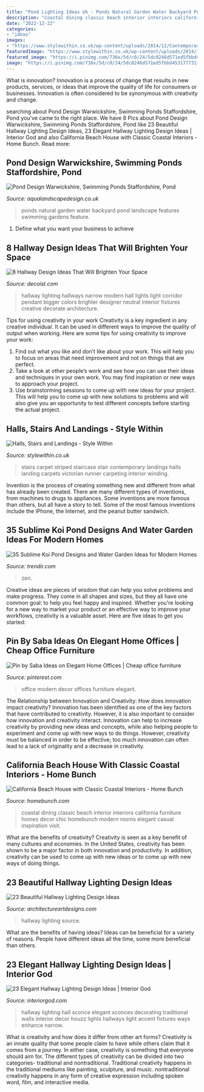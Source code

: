 ```yaml
---
title: "Pond Lighting Ideas Uk : Ponds Natural Garden Water Backyard Pond Landscape Features Swimming Gardens Feature"
description: "Coastal dining classic beach interior interiors california furniture homes decor chic homebunch modern rooms elegant casual inspiration visit"
date: "2022-12-22"
categories:
- "ideas"
images:
- "https://www.stylewithin.co.uk/wp-content/uploads/2014/12/Contemporary_Striped_Stair_Carpet-960x1280.jpg"
featuredImage: "https://www.stylewithin.co.uk/wp-content/uploads/2014/12/Contemporary_Striped_Stair_Carpet-960x1280.jpg"
featured_image: "https://i.pinimg.com/736x/5d/c0/24/5dc0246d571ed5fbbd453177731f4176.jpg"
image: "https://i.pinimg.com/736x/5d/c0/24/5dc0246d571ed5fbbd453177731f4176.jpg"
---
```



What is innovation?
Innovation is a process of change that results in new products, services, or ideas that improve the quality of life for consumers or businesses. Innovation is often considered to be synonymous with creativity and change.

	

		
searching about Pond Design Warwickshire, Swimming Ponds Staffordshire, Pond you've came to the right place. We have 8 Pics about Pond Design Warwickshire, Swimming Ponds Staffordshire, Pond like 23 Beautiful Hallway Lighting Design Ideas, 23 Elegant Hallway Lighting Design Ideas | Interior God and also California Beach House with Classic Coastal Interiors - Home Bunch. Read more:
		
    
## Pond Design Warwickshire, Swimming Ponds Staffordshire, Pond

<img loading=lazy src="http://www.aqualandscapedesign.co.uk/images/ponds-water_032.jpg" onerror="this.onerror=null;this.src='https://tse3.mm.bing.net/th?id=OIP.wp_B0DTHBPn82G23LFZYrQHaFj&amp;pid=15.1';" alt="Pond Design Warwickshire, Swimming Ponds Staffordshire, Pond">

_Source: aqualandscapedesign.co.uk_

>ponds natural garden water backyard pond landscape features swimming gardens feature. 

	

1. Define what you want your business to achieve 

    
## 8 Hallway Design Ideas That Will Brighten Your Space

<img loading=lazy src="http://cdn.decoist.com/wp-content/uploads/2012/07/modern-hallway-with-neutral-colors.jpg" onerror="this.onerror=null;this.src='https://tse1.mm.bing.net/th?id=OIP.M-4gy2ptYnlIXCwi1bV_oQHaJ3&amp;pid=15.1';" alt="8 Hallway Design Ideas That Will Brighten Your Space">

_Source: decoist.com_

>hallway lighting hallways narrow modern hall lights light corridor pendant bigger colors brighter designer neutral interior fixtures creative decorate architecture. 

	

Tips for using creativity in your work
Creativity is a key ingredient in any creative individual. It can be used in different ways to improve the quality of output when working. Here are some tips for using creativity to improve your work: 
1. Find out what you like and don’t like about your work. This will help you to focus on areas that need improvement and not on things that are perfect. 
2. Take a look at other people’s work and see how you can use their ideas and techniques in your own work. You may find inspiration or new ways to approach your project. 
3. Use brainstorming sessions to come up with new ideas for your project. This will help you to come up with new solutions to problems and will also give you an opportunity to test different concepts before starting the actual project. 

    
## Halls, Stairs And Landings - Style Within

<img loading=lazy src="https://www.stylewithin.co.uk/wp-content/uploads/2014/12/Contemporary_Striped_Stair_Carpet-960x1280.jpg" onerror="this.onerror=null;this.src='https://tse3.mm.bing.net/th?id=OIP.KutJmSQQY9utDGoYq5BB6wHaJ4&amp;pid=15.1';" alt="Halls, Stairs and Landings - Style Within">

_Source: stylewithin.co.uk_

>stairs carpet striped staircase stair contemporary landings halls landing carpets victorian runner carpeting interior winding. 

	

Invention is the process of creating something new and different from what has already been created. There are many different types of inventions, from machines to drugs to appliances. Some inventions are more famous than others, but all have a story to tell. Some of the most famous inventions include the iPhone, the Internet, and the peanut butter sandwich.

    
## 35 Sublime Koi Pond Designs And Water Garden Ideas For Modern Homes

<img loading=lazy src="https://cdn.trendir.com/wp-content/uploads/old/interiors/2016/02/14/koi-ponds-and-water-gardens-for-modern-homes-18.jpg" onerror="this.onerror=null;this.src='https://tse1.mm.bing.net/th?id=OIP.yq1iqG1wJrCJDsDx5GXPLQHaKL&amp;pid=15.1';" alt="35 Sublime Koi Pond Designs and Water Garden Ideas for Modern Homes">

_Source: trendir.com_

>zen. 

	

Creative ideas are pieces of wisdom that can help you solve problems and make progress. They come in all shapes and sizes, but they all have one common goal: to help you feel happy and inspired. Whether you're looking for a new way to market your product or an effective way to improve your workflows, creativity is a valuable asset. Here are five ideas to get you started: 

    
## Pin By Saba Ideas On Elegant Home Offices | Cheap Office Furniture

<img loading=lazy src="https://i.pinimg.com/736x/5d/c0/24/5dc0246d571ed5fbbd453177731f4176.jpg" onerror="this.onerror=null;this.src='https://tse3.mm.bing.net/th?id=OIP.7zHK0kPAg6OuJxRt9cBWCQHaHg&amp;pid=15.1';" alt="Pin by Saba Ideas on Elegant Home Offices | Cheap office furniture">

_Source: pinterest.com_

>office modern decor offices furniture elegant. 

	

The Relationship between Innovation and Creativity: How does innovation impact creativity?
Innovation has been identified as one of the key factors that have contributed to creativity. However, it is also important to consider how innovation and creativity interact. Innovation can help to increase creativity by providing new ideas and concepts, while also helping people to experiment and come up with new ways to do things. However, creativity must be balanced in order to be effective; too much innovation can often lead to a lack of originality and a decrease in creativity.

    
## California Beach House With Classic Coastal Interiors - Home Bunch

<img loading=lazy src="http://www.homebunch.com/wp-content/uploads/2018/01/Classic-Chic-Coastal-Dining-Room-Classic-Chic-Coastal-Dining-Room-Decor-Classic-Chic-Coastal-Dining-Room-Furniture-Classic-Chic-Coastal-Dining-Room.jpg" onerror="this.onerror=null;this.src='https://tse2.mm.bing.net/th?id=OIP.ej4CwBTEHW8XKjR_4EFzRAHaKM&amp;pid=15.1';" alt="California Beach House with Classic Coastal Interiors - Home Bunch">

_Source: homebunch.com_

>coastal dining classic beach interior interiors california furniture homes decor chic homebunch modern rooms elegant casual inspiration visit. 

	

What are the benefits of creativity?
Creativity is seen as a key benefit of many cultures and economies. In the United States, creativity has been shown to be a major factor in both innovation and productivity. In addition, creativity can be used to come up with new ideas or to come up with new ways of doing things.

    
## 23 Beautiful Hallway Lighting Design Ideas

<img loading=lazy src="https://www.architectureartdesigns.com/wp-content/uploads/2013/12/1445.jpg" onerror="this.onerror=null;this.src='https://tse2.mm.bing.net/th?id=OIP.HLk-5LK6_KsmMFwoF-FW4wAAAA&amp;pid=15.1';" alt="23 Beautiful Hallway Lighting Design Ideas">

_Source: architectureartdesigns.com_

>hallway lighting source. 

	

What are the benefits of having ideas?
Ideas can be beneficial for a variety of reasons. People have different ideas all the time, some more beneficial than others.

    
## 23 Elegant Hallway Lighting Design Ideas | Interior God

<img loading=lazy src="http://interiorgod.com/wp-content/uploads/2016/04/Hall-Traditional-design-ideas.jpg" onerror="this.onerror=null;this.src='https://tse2.mm.bing.net/th?id=OIP.R_iPg1WkxoN9lAv0XQJPUwHaLJ&amp;pid=15.1';" alt="23 Elegant Hallway Lighting Design Ideas | Interior God">

_Source: interiorgod.com_

>hallway lighting hall sconce elegant sconces decorating traditional walls interior decor houzz lights hallways light accent fixtures ways enhance narrow. 

	

What is creativity and how does it differ from other art forms?
Creativity is an innate quality that some people claim to have while others claim that it comes from a journey. In either case, creativity is something that everyone should aim for. The different types of creativity can be divided into two categories- traditional and nontraditional. Traditional creativity happens in the traditional mediums like painting, sculpture, and music. nontraditional creativity happens in any form of creative expression including spoken word, film, and interactive media.

